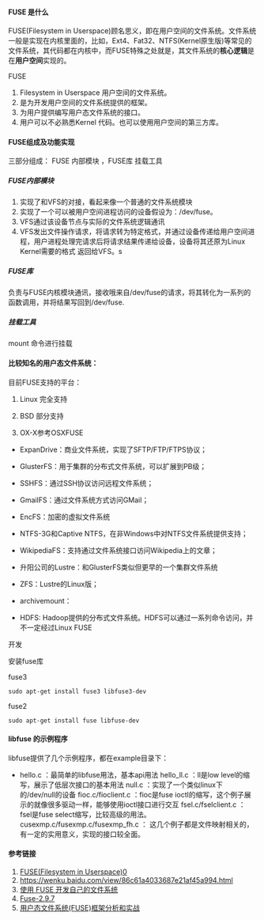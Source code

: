 

```

```



#### FUSE 是什么

FUSE(Filesystem in Userspace)顾名思义，即在用户空间的文件系统。文件系统一般是实现在内核里面的，比如，Ext4、Fat32、NTFS(Kernel原生版)等常见的文件系统，其代码都在内核中，而FUSE特殊之处就是，其文件系统的**核心逻辑**是在**用户空间**实现的。

FUSE

1.  Filesystem in Userspace 用户空间的文件系统。
2. 是为开发用户空间的文件系统提供的框架。
3. 为用户提供编写用户态文件系统的接口。
4. 用户可以不必熟悉Kernel 代码。也可以使用用户空间的第三方库。

#### FUSE组成及功能实现

三部分组成： FUSE 内部模块 ，FUSE库 挂载工具

##### FUSE内部模块

1. 实现了和VFS的对接，看起来像一个普通的文件系统模块
2. 实现了一个可以被用户空间进程访问的设备假设为：/dev/fuse。
3. VFS通过该设备节点与实际的文件系统逻辑通讯
4. VFS发出文件操作请求，将请求转为特定格式，并通过设备传递给用户空间进程，用户进程处理完请求后将请求结果传递给设备，设备将其还原为Linux Kernel需要的格式 返回给VFS。s

##### FUSE库

负责与FUSE内核模块通讯，接收哦来自/dev/fuse的请求，将其转化为一系列的函数调用，并将结果写回到/dev/fuse.



##### 挂载工具

mount 命令进行挂载



#### 比较知名的用户态文件系统：

目前FUSE支持的平台：

1. Linux 完全支持

2. BSD 部分支持

3. OX-X参考OSXFUSE



- ExpanDrive：商业文件系统，实现了SFTP/FTP/FTPS协议；
- GlusterFS：用于集群的分布式文件系统，可以扩展到PB级；

- SSHFS：通过SSH协议访问远程文件系统；


- GmailFS：通过文件系统方式访问GMail；


- EncFS：加密的虚拟文件系统


- NTFS-3G和Captive NTFS，在非Windows中对NTFS文件系统提供支持；


- WikipediaFS：支持通过文件系统接口访问Wikipedia上的文章；


- 升阳公司的Lustre：和GlusterFS类似但更早的一个集群文件系统


- ZFS：Lustre的Linux版；


- archivemount：


- HDFS: Hadoop提供的分布式文件系统。HDFS可以通过一系列命令访问，并不一定经过Linux FUSE







开发

安装fuse库

fuse3

```
sudo apt-get install fuse3 libfuse3-dev
```

fuse2

```
sudo apt-get install fuse libfuse-dev
```



#### libfuse 的示例程序

libfuse提供了几个示例程序，都在example目录下：

- hello.c ：最简单的libfuse用法，基本api用法
  hello_ll.c ：ll是low level的缩写，展示了低层次接口的基本用法
  null.c ：实现了一个类似linux下的/dev/null的设备
  fioc.c/fioclient.c ：fioc是fuse ioctl的缩写，这个例子展示的就像很多驱动一样，能够使用ioctl接口进行交互
  fsel.c/fselclient.c ： fsel是fuse select缩写，比较高级的用法。
  cusexmp.c/fusexmp.c/fusexmp_fh.c ： 这几个例子都是文件映射相关的，有一定的实用意义，实现的接口较全面。





#### 参考链接

1. [FUSE(Filesystem in Userspace)0](https://www.jianshu.com/p/c2b77d0bbc43)
2. https://wenku.baidu.com/view/86c61a4033687e21af45a994.html
3. [使用 FUSE 开发自己的文件系统](https://www.ibm.com/developerworks/cn/linux/l-fuse/)
4. [Fuse-2.9.7       ](http://www.linuxfromscratch.org/blfs/view/stable/postlfs/fuse2.html)
5. [用户态文件系统(FUSE)框架分析和实战](https://blog.csdn.net/juS3Ve/article/details/78237236)

